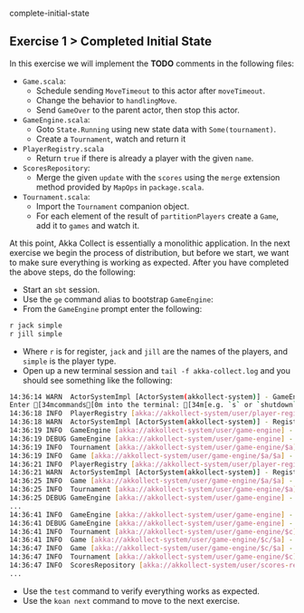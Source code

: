 complete-initial-state

## Exercise 1 > Completed Initial State

In this exercise we will implement the **TODO** comments in the following files:

- `Game.scala`:
    - Schedule sending `MoveTimeout` to this actor after `moveTimeout`.
    - Change the behavior to `handlingMove`.
    - Send `GameOver` to the parent actor, then stop this actor.
- `GameEngine.scala`:
    - Goto `State.Running` using new state data with `Some(tournament)`.
    - Create a `Tournament`, watch and return it
- `PlayerRegistry.scala`
    - Return `true` if there is already a player with the given `name`.
- `ScoresRepository`:
    - Merge the given `update` with the `scores` using the `merge` extension method provided by `MapOps` in `package.scala`.
- `Tournament.scala`:
    - Import the `Tournament` companion object.
    - For each element of the result of `partitionPlayers` create a `Game`, add it to `games` and watch it.

At this point, Akka Collect is essentially a monolithic application. In the next exercise we begin the process of distribution, but before we start, we want to make sure everything is working as expected. After you have completed the above steps, do the following:

- Start an `sbt` session.
- Use the `ge` command alias to bootstrap `GameEngine`:
- From the `GameEngine` prompt enter the following:

```scala
r jack simple
r jill simple
```

- Where `r` is for register, `jack` and `jill` are the names of the players, and `simple` is the player type.
- Open up a new terminal session and `tail -f akka-collect.log` and you should see something like the following:

```bash
14:36:14 WARN  ActorSystemImpl [ActorSystem(akkollect-system)] - GameEngineApp$ running
Enter [34mcommands[0m into the terminal: [34m[e.g. `s` or `shutdown`][0m
14:36:18 INFO  PlayerRegistry [akka://akkollect-system/user/player-registry] - Registering player jack
14:36:18 WARN  ActorSystemImpl [ActorSystem(akkollect-system)] - Registered player jack
14:36:19 INFO  GameEngine [akka://akkollect-system/user/game-engine] - Starting tournament
14:36:19 DEBUG GameEngine [akka://akkollect-system/user/game-engine] - Transitioning into running state
14:36:19 INFO  Tournament [akka://akkollect-system/user/game-engine/$a] - Starting games
14:36:19 INFO  Game [akka://akkollect-system/user/game-engine/$a/$a] - Game started with players: jack
14:36:21 INFO  PlayerRegistry [akka://akkollect-system/user/player-registry] - Registering player jill
14:36:21 WARN  ActorSystemImpl [ActorSystem(akkollect-system)] - Registered player jill
14:36:25 INFO  Game [akka://akkollect-system/user/game-engine/$a/$a] - Game over with scores: 
14:36:25 INFO  Tournament [akka://akkollect-system/user/game-engine/$a] - Tournament over with scores: 
14:36:25 DEBUG GameEngine [akka://akkollect-system/user/game-engine] - Transitioning into pausing state
...
14:36:41 INFO  GameEngine [akka://akkollect-system/user/game-engine] - Starting tournament
14:36:41 DEBUG GameEngine [akka://akkollect-system/user/game-engine] - Transitioning into running state
14:36:41 INFO  Tournament [akka://akkollect-system/user/game-engine/$c] - Starting games
14:36:41 INFO  Game [akka://akkollect-system/user/game-engine/$c/$a] - Game started with players: jack, jill
14:36:47 INFO  Game [akka://akkollect-system/user/game-engine/$c/$a] - Game over with scores: jack -> 2
14:36:47 INFO  Tournament [akka://akkollect-system/user/game-engine/$c] - Tournament over with scores: jack -> 2
14:36:47 INFO  ScoresRepository [akka://akkollect-system/user/scores-repository] - Updated scores: jack -> 2
...
```

- Use the `test` command to verify everything works as expected.
- Use the `koan next` command to move to the next exercise.
